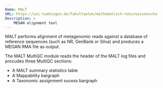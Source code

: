```yaml
---
Name: MALT
URL: https://uni-tuebingen.de/fakultaeten/mathematisch-naturwissenschaftliche-fakultaet/fachbereiche/informatik/lehrstuehle/algorithms-in-bioinformatics/software/malt/
Description: > 
    MEGAN alignment tool 
---
```


MALT performs alignment of metagenomic reads against a database of reference sequences (such as NR, GenBank or Silva) and produces a MEGAN RMA file as output.

The MALT MultiQC module reads the header of the MALT log files
and procudes three MultiQC sections:

- A MALT summary statistics table
- A Mappability bargraph
- A Taxonomic assignment sucess bargraph
